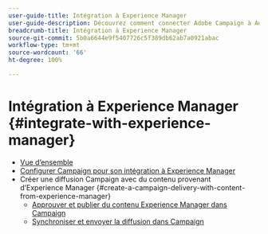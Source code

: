 ```yaml
---
user-guide-title: Intégration à Experience Manager
user-guide-description: Découvrez comment connecter Adobe Campaign à Adobe Experience Manager. Vous pourrez ainsi effectuer la gestion des modèles de diffusion d’e-mails, des ressources et des formulaires dans Experience Manager.
breadcrumb-title: Intégration à Experience Manager
source-git-commit: 5b0a6644e9f5407726c5f389db62ab7a0921abac
workflow-type: tm+mt
source-wordcount: '66'
ht-degree: 100%

---
```



# Intégration à Experience Manager {#integrate-with-experience-manager}

+ [Vue d’ensemble](/help/tutorial-integrate-with-experience-manager/overview.md)
+ [Configurer Campaign pour son intégration à Experience Manager](/help/tutorial-integrate-with-experience-manager/configure-campaign-for-aem-integration.md)
+ Créer une diffusion Campaign avec du contenu provenant dʼExperience Manager {#create-a-campaign-delivery-with-content-from-experience-manager}
   + [Approuver et publier du contenu Experience Manager dans Campaign](/help/tutorial-integrate-with-experience-manager/approve-and-publish-aem-content-to-campaign.md)
   + [Synchroniser et envoyer la diffusion dans Campaign](/help/tutorial-integrate-with-experience-manager/synchronize-and-send-an-aem-delivery-in-campaign.md)

